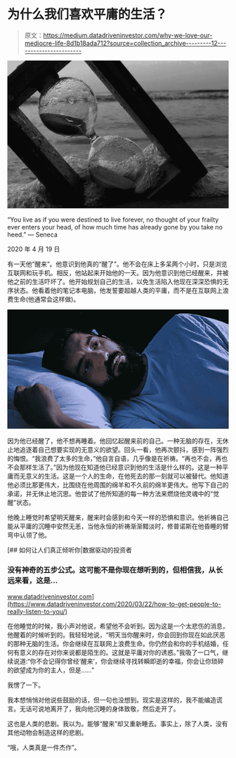 # 为什么我们喜欢平庸的生活？

> 原文：<https://medium.datadriveninvestor.com/why-we-love-our-mediocre-life-8d1b18ada712?source=collection_archive---------12----------------------->

![](img/28260e6cc925251e39cd48bd2a34c7c6.png)

“You live as if you were destined to live forever, no thought of your frailty ever enters your head, of how much time has already gone by you take no heed.” — Seneca

2020 年 4 月 19 日

有一天他“醒来”。他意识到他真的“醒了”。他不会在床上多呆两个小时，只是浏览互联网和玩手机。相反，他站起来开始他的一天。因为他意识到他已经醒来，并被他之前的生活吓坏了。他开始规划自己的生活，以免生活陷入他现在深深恐惧的无序状态。他看着他的笔记本电脑，他发誓要超越人类的平庸，而不是在互联网上浪费生命(他通常会这样做)。

![](img/12413484918fc91831540b47555395cd.png)

因为他已经醒了，他不想再睡着。他回忆起醒来前的自己。一种无脑的存在，无休止地追逐着自己想要实现的无意义的欲望。回头一看，他再次颤抖，感到一阵强烈的悔恨。“我浪费了太多的生命，”他自言自语，几乎像是在祈祷。“再也不会，再也不会那样生活了。”因为他现在知道他已经意识到他的生活是什么样的。这是一种平庸而无意义的生活。这是一个人的生命，在他死去的那一刻就可以被替代。他知道他必须比那更伟大，比围绕在他周围的绵羊和不久前的绵羊更伟大。他写下自己的承诺，并无休止地沉思。他尝试了他所知道的每一种方法来燃烧他灵魂中的“觉醒”状态。

他晚上睡觉时希望明天醒来，醒来时会感到和今天一样的恐惧和意识。他祈祷自己能从平庸的沉睡中安然无恙，当他永恒的祈祷渐渐黯淡时，修普诺斯在他昏睡的臂弯中认领了他。

[](https://www.datadriveninvestor.com/2020/03/22/how-to-get-people-to-really-listen-to-you/) [## 如何让人们真正倾听你|数据驱动的投资者

### 没有神奇的五步公式。这可能不是你现在想听到的，但相信我，从长远来看，这是…

www.datadriveninvestor.com](https://www.datadriveninvestor.com/2020/03/22/how-to-get-people-to-really-listen-to-you/) 

在他睡觉的时候，我小声对他说，希望他不会听到。因为这是一个太悲伤的消息，他醒着的时候听到的。我轻轻地说，“明天当你醒来时，你会回到你现在如此厌恶的那种无脑的生活。你会继续在互联网上浪费生命。你仍然会和你的手机结婚，任何有意义的存在对你来说都是陌生的。这就是平庸对你的诱惑。”我吸了一口气，继续说道:“你不会记得你曾经‘醒来’，你会继续寻找转瞬即逝的幸福，你会让你琐碎的欲望成为你的主人，但是……”

我愣了一下。

我本想悄悄对他说些鼓励的话，但一句也没想到。现实是这样的，我不能编造谎言。无话可说地离开了，我向他沉睡的身体致敬，然后走开了。

这也是人类的悲剧。我以为。能够“醒来”却又重新睡去。事实上，除了人类，没有其他动物会制造这样的悲剧。

“哦，人类真是一件杰作”。